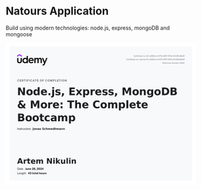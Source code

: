 # Natours Application

Build using modern technologies: node.js, express, mongoDB and mongoose

![Certificate of completion](/certificate.jpg 'Certificate')

